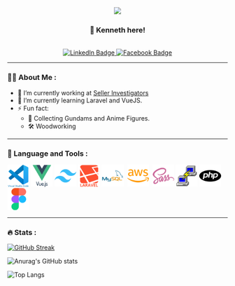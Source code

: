 <div id="header" align="center">
  <img src="https://media.giphy.com/media/qgQUggAC3Pfv687qPC/giphy.gif" width="300" />
  
  ### :wave: Kenneth here!
  
  <br>
  
  <div id="badges">
    <a href="https://www.linkedin.com/in/kenneth-diputado-b84304210/" target="_blank">
      <img src="https://img.shields.io/badge/LinkedIn-grey?style=for-the-badge&logo=linkedin&logoColor=white" alt="LinkedIn Badge"/>
    </a>
    <a href="https://www.facebook.com/kenneth.diputado/" target="_blank">
      <img src="https://img.shields.io/badge/Facebook-blue?style=for-the-badge&logo=facebook&logoColor=white" alt="Facebook Badge"/>
    </a>
  </div>
</div>

---

### :raising_hand_man: About Me :
- 🔭 I’m currently working at <a href="https://sellerinvestigators.com">Seller Investigators</a>
- 🌱 I’m currently learning Laravel and VueJS.
- ⚡ Fun fact: 
   - :robot: Collecting Gundams and Anime Figures. 
   - :hammer_and_wrench: Woodworking
<!-- - 👯 I’m looking to collaborate on ...
- 🤔 I’m looking for help with ...
- 💬 Ask me about ...
- 😄 Pronouns: ...
-  ... -->

---

### :hammer: Language and Tools :

<div>
  <img src="https://github.com/devicons/devicon/blob/master/icons/vscode/vscode-original-wordmark.svg" title="Git" **alt="Git" width="50" height="50"/>
  <img src="https://github.com/devicons/devicon/blob/master/icons/vuejs/vuejs-original-wordmark.svg" title="Git" **alt="Git" width="50" height="50"/>
  <img src="https://github.com/devicons/devicon/blob/master/icons/tailwindcss/tailwindcss-plain.svg" title="Git" **alt="Git" width="50" height="50"/>
  <img src="https://github.com/devicons/devicon/blob/master/icons/laravel/laravel-plain-wordmark.svg" title="Git" **alt="Git" width="50" height="50"/>
  <img src="https://github.com/devicons/devicon/blob/master/icons/mysql/mysql-original-wordmark.svg" title="MySQL"  alt="MySQL" width="50" height="50"/>&nbsp;
  <img src="https://github.com/devicons/devicon/blob/master/icons/amazonwebservices/amazonwebservices-plain-wordmark.svg" title="AWS" alt="AWS" width="50" height="50"/>&nbsp;
  <img src="https://github.com/devicons/devicon/blob/master/icons/sass/sass-original.svg" title="Git" **alt="Git" width="50" height="50"/>
  <img src="https://github.com/devicons/devicon/blob/master/icons/putty/putty-original.svg" title="Git" **alt="Git" width="50" height="50"/>
  <img src="https://github.com/devicons/devicon/blob/master/icons/php/php-plain.svg" title="Git" **alt="Git" width="50" height="50"/>
  <img src="https://github.com/devicons/devicon/blob/master/icons/figma/figma-original.svg" title="Git" **alt="Git" width="50" height="50"/>        
</div>

---

### :fire: Stats :

[![GitHub Streak](http://github-readme-streak-stats.herokuapp.com?user=kennethdiputado&theme=dark&background=000000)](https://git.io/streak-stats)

![Anurag's GitHub stats](https://github-readme-stats.vercel.app/api?username=kennethdiputado&show_icons=true&theme=radical)

![Top Langs](https://github-readme-stats.vercel.app/api/top-langs/?username=kennethdiputado&size_weight=0.5&count_weight=0.5)


